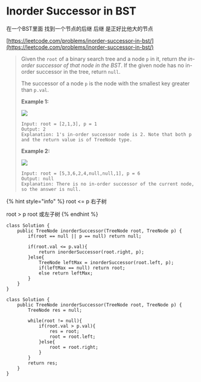 # Inorder Successor in BST

在一个BST里面 找到一个节点的后继 后继 是正好比他大的节点

[https://leetcode.com/problems/inorder-successor-in-bst/](https://leetcode.com/problems/inorder-successor-in-bst/)

> Given the `root` of a binary search tree and a node `p` in it, return _the in-order successor of that node in the BST_. If the given node has no in-order successor in the tree, return `null`.
>
> The successor of a node `p` is the node with the smallest key greater than `p.val`.
>
> **Example 1:**
>
> ![](https://assets.leetcode.com/uploads/2019/01/23/285\_example\_1.PNG)
>
> ```
> Input: root = [2,1,3], p = 1
> Output: 2
> Explanation: 1's in-order successor node is 2. Note that both p and the return value is of TreeNode type.
> ```
>
> **Example 2:**
>
> ![](https://assets.leetcode.com/uploads/2019/01/23/285\_example\_2.PNG)
>
> ```
> Input: root = [5,3,6,2,4,null,null,1], p = 6
> Output: null
> Explanation: There is no in-order successor of the current node, so the answer is null.
> ```

{% hint style="info" %}
root <= p 右子树&#x20;

root > p root 或左子树
{% endhint %}



```
class Solution {
    public TreeNode inorderSuccessor(TreeNode root, TreeNode p) {
        if(root == null || p == null) return null; 
        
        if(root.val <= p.val){
            return inorderSuccessor(root.right, p);
        }else{
            TreeNode leftMax = inorderSuccessor(root.left, p);
            if(leftMax == null) return root;
            else return leftMax;
        }
    }
}
```

```
class Solution {
    public TreeNode inorderSuccessor(TreeNode root, TreeNode p) {
        TreeNode res = null;
        
        while(root != null){
            if(root.val > p.val){
                res = root;
                root = root.left;
            }else{
                root = root.right;
            }
        }
        return res;
    }
}
```

